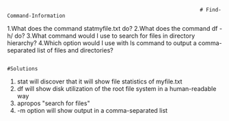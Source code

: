                                                                    # Find-Command-Information

1.What does the command statmyfile.txt do?
2.What does the command df -h/ do?
3.What command would I use to search for files in directory hierarchy?
4.Which option would I use with ls command to output a comma-separated list of files and directories?


                                                                    #Solutions
                                                                    
1. stat will discover that it will show file statistics of myfile.txt
2. df will show disk utilization of the root file system in a human-readable way
3. apropos "search for files"
4. -m option will show output in a comma-separated list                                                                  
                                                                    

